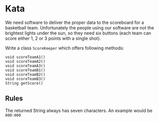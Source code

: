 # Kata

We need software to deliver the proper data to the scoreboard for a basketball team. Unfortunately the people using our software are not the brightest lights under the sun, so they need six buttons (each team can score either 1, 2 or 3 points with a single shot).

Write a class `ScoreKeeper` which offers following methods:

```
void scoreTeamA1()
void scoreTeamA2()
void scoreTeamA3()
void scoreTeamB1()
void scoreTeamB2()
void scoreTeamB3()
String getScore()
```

## Rules

The returned String always has seven characters. An example would be `000:000`
